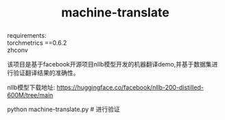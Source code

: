 #  <p align="center">machine-translate</p>
requirements:<br>
torchmetrics ==0.6.2<br>
zhconv

该项目是基于facebook开源项目nllb模型开发的机器翻译demo,并基于数据集进行验证翻译结果的准确性。

nllb模型下载地址: https://huggingface.co/facebook/nllb-200-distilled-600M/tree/main

python machine-translate.py # 进行验证
